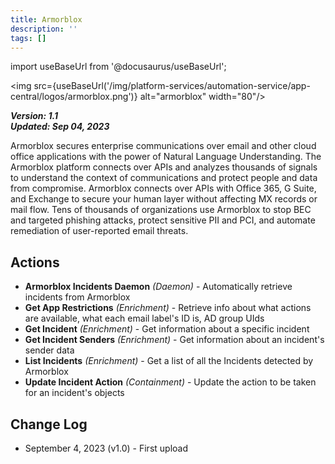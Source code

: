 ```yaml
---
title: Armorblox
description: ''
tags: []
---
```

import useBaseUrl from '@docusaurus/useBaseUrl';

<img src={useBaseUrl('/img/platform-services/automation-service/app-central/logos/armorblox.png')} alt="armorblox" width="80"/>

***Version: 1.1  
Updated: Sep 04, 2023***

Armorblox secures enterprise communications over email and other cloud office applications with the power of Natural Language Understanding. The Armorblox platform connects over APIs and analyzes thousands of signals to understand the context of communications and protect people and data from compromise. Armorblox connects over APIs with Office 365, G Suite, and Exchange to secure your human layer without affecting MX records or mail flow. Tens of thousands of organizations use Armorblox to stop BEC and targeted phishing attacks, protect sensitive PII and PCI, and automate remediation of user-reported email threats.

## Actions

* **Armorblox Incidents Daemon** *(Daemon)* - Automatically retrieve incidents from Armorblox
* **Get App Restrictions** *(Enrichment)* - Retrieve info about what actions are available, what each email label's ID is, AD group UIds
* **Get Incident** *(Enrichment)* - Get information about a specific incident
* **Get Incident Senders** *(Enrichment)* - Get information about an incident's sender data
* **List Incidents** *(Enrichment)* - Get a list of all the Incidents detected by Armorblox
* **Update Incident Action** *(Containment)* - Update the action to be taken for an incident's objects

## Change Log

* September 4, 2023 (v1.0) - First upload
